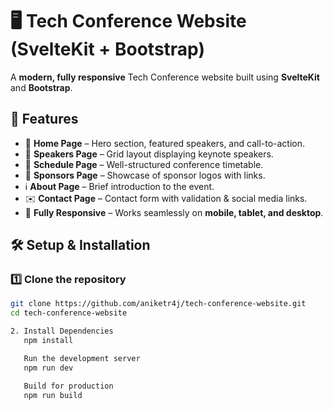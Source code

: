 # 🖥️ Tech Conference Website (SvelteKit + Bootstrap)

A **modern, fully responsive** Tech Conference website built using **SvelteKit** and **Bootstrap**.

## 🚀 Features
- 📌 **Home Page** – Hero section, featured speakers, and call-to-action.
- 🎤 **Speakers Page** – Grid layout displaying keynote speakers.
- 📅 **Schedule Page** – Well-structured conference timetable.
- 💼 **Sponsors Page** – Showcase of sponsor logos with links.
- ℹ️ **About Page** – Brief introduction to the event.
- ✉️ **Contact Page** – Contact form with validation & social media links.
- 📱 **Fully Responsive** – Works seamlessly on **mobile, tablet, and desktop**.


## 🛠️ Setup & Installation
### 1️⃣ Clone the repository
```sh
git clone https://github.com/aniketr4j/tech-conference-website.git
cd tech-conference-website

2. Install Dependencies
   npm install

   Run the development server
   npm run dev

   Build for production 
   npm run build
